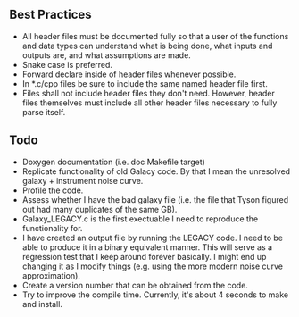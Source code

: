 
## Best Practices

- All header files must be documented fully so that a user of the functions and data types can understand what is being done, what inputs and outputs are, and what assumptions are made.
- Snake case is preferred.
- Forward declare inside of header files whenever possible.
- In *.c/cpp files be sure to include the same named header file first.
- Files shall not include header files they don't need. However, header files themselves must include all other header files necessary to fully parse itself.

## Todo

- Doxygen documentation (i.e. doc Makefile target)
- Replicate functionality of old Galacy code. By that I mean the unresolved galaxy + instrument noise curve.
- Profile the code.
- Assess whether I have the bad galaxy file (i.e. the file that Tyson figured out had many duplicates of the same GB).
- Galaxy_LEGACY.c is the first exectuable I need to reproduce the functionality for.
- I have created an output file by running the LEGACY code. I need to be able to produce it in a binary equivalent manner. This will serve as a regression test that I keep around forever basically. I might end up changing it as I modify things (e.g. using the more modern noise curve approximation).
- Create a version number that can be obtained from the code.
- Try to improve the compile time. Currently, it's about 4 seconds to make and install.
